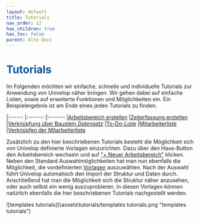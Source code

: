 ```yaml
---
layout: default
title: Tutorials
nav_order: 12
has_children: true
has_toc: false
parent: Alte Docs
---
```


# <span style="color:#0b5394">**Tutorials**</span>

Im Folgenden möchten wir einfache, schnelle und individuelle Tutorials zur Anwendung
von Univelop näher bringen. Wir gehen dabei auf einfache Listen, sowie auf erweiterte
Funktionen und Möglichkeiten ein. Ein Beispielergebnis ist am Ende eines jeden Tutorials
zu finden.

|:-----: |:------: |:------:
|[Arbeitsbereich erstellen]() |[Zeiterfassung erstellen]() |[Verknüpfung über Baustein _Datensatz_]()
|[To-Do-Liste](/docs/tutorials/childs/to-do-list.html 'To-Do-Liste') |[Mitarbeiterliste](/docs/tutorials/childs/employee-list.html 'Mitarbeiterliste') |[Verknüpfen der Mitarbeiterliste](/docs/tutorials/childs/connect-list-employee.html 'Verknüpfen der Mitarbeiterliste')

Zusätzlich zu den hier beschriebenen Tutorials besteht die Möglichkeit sich von Univelop definierte Vorlagen einzurichten. Dazu über den Haus-Button den Arbeitsbereich wechseln und auf
["+ Neuer Arbeitsbereich"](/docs/start-app.html#erstellen-eines-arbeitsbereichs 'Der Start in die App // Erstellen eines Arbeitsbereichs') klicken. Neben den Standard Auswahlmöglichkeiten hat man nun ebenfalls die Möglichkeit, die vordefinierten [Vorlagen](/docs/start-app.html#erstellen-eines-arbeitsbereichs) auszuwählen. Nach der Auswahl führt Univelop automatisch den Import der Struktur und Daten durch. Anschließend hat man die Möglichkeit sich die Struktur näher anzusehen, oder auch selbst ein wenig auszuprobieren.
In diesen Vorlagen können natürlich ebenfalls die hier beschriebenen Tutorials nachgestellt werden.

![templates tutorials](\assets\tutorials/templates tutorials.png "templates tutorials")
